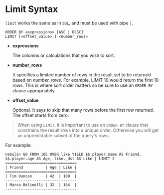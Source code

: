 # Limit Syntax

`limit` works the same as in `SQL`, and must be used with pipe `|`.

```ngql
ORDER BY <expressions> [ASC | DESC]
LIMIT [<offset_value>,] <number_rows>
```

* **expressions**

    The columns or calculations that you wish to sort.

* **number_rows**

    It specifies a limited number of rows in the result set to be returned based on _number_rows_. For example, LIMIT 10 would return the first 10 rows. This is where sort order matters so be sure to use an `ORDER BY` clause appropriately.

* **offset_value**

    Optional. It says to skip that many rows before the first row returned. The offset starts from zero.

> When using `LIMIT`, it is important to use an `ORDER BY` clause that constrains the result rows into a unique order. Otherwise you will get an unpredictable subset of the query's rows.

For example:

```ngql
nebula> GO FROM 105 OVER like YIELD $$.player.name AS Friend, $$.player.age AS Age, like._dst AS Like | LIMIT 2
================================
| Friend          | Age | Like |
================================
| Tim Duncan      | 42  | 100  |
--------------------------------
| Marco Belinelli | 32  | 104  |
--------------------------------
```
